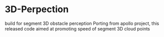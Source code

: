 # 3D-Perpection
build for segment 3D obstacle perception 
Porting from apollo project, this released code aimed at promoting speed of segment 3D cloud points
